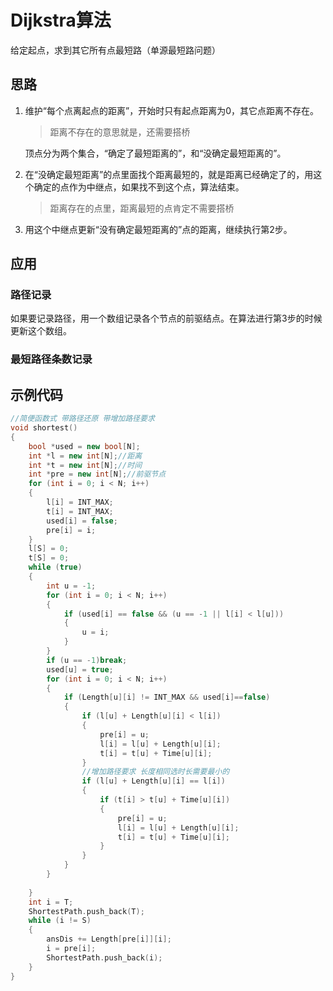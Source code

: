 # Dijkstra算法

给定起点，求到其它所有点最短路（单源最短路问题）

## 思路

1. 维护“每个点离起点的距离”，开始时只有起点距离为0，其它点距离不存在。

   >距离不存在的意思就是，还需要搭桥

   顶点分为两个集合，“确定了最短距离的”，和“没确定最短距离的”。

2. 在“没确定最短距离”的点里面找个距离最短的，就是距离已经确定了的，用这个确定的点作为中继点，如果找不到这个点，算法结束。

   >距离存在的点里，距离最短的点肯定不需要搭桥

3. 用这个中继点更新“没有确定最短距离的”点的距离，继续执行第2步。

## 应用

### 路径记录

如果要记录路径，用一个数组记录各个节点的前驱结点。在算法进行第3步的时候更新这个数组。

### 最短路径条数记录





## 示例代码

```c++
//简便函数式 带路径还原 带增加路径要求
void shortest()
{
	bool *used = new bool[N];
	int *l = new int[N];//距离
	int *t = new int[N];//时间
	int *pre = new int[N];//前驱节点
	for (int i = 0; i < N; i++)
	{
		l[i] = INT_MAX;
		t[i] = INT_MAX;
		used[i] = false;
		pre[i] = i;
	}
	l[S] = 0;
	t[S] = 0;
	while (true)
	{
		int u = -1;
		for (int i = 0; i < N; i++)
		{
			if (used[i] == false && (u == -1 || l[i] < l[u]))
			{
				u = i;
			}
		}
		if (u == -1)break;
		used[u] = true;
		for (int i = 0; i < N; i++)
		{
			if (Length[u][i] != INT_MAX && used[i]==false)
			{
				if (l[u] + Length[u][i] < l[i])
				{
					pre[i] = u;
					l[i] = l[u] + Length[u][i];
					t[i] = t[u] + Time[u][i];
				}
				//增加路径要求 长度相同选时长需要最小的
				if (l[u] + Length[u][i] == l[i])
				{
					if (t[i] > t[u] + Time[u][i])
					{
						pre[i] = u;
						l[i] = l[u] + Length[u][i];
						t[i] = t[u] + Time[u][i];
					}
				}
			}
		}
 
	}
	int i = T;
	ShortestPath.push_back(T);
	while (i != S)
	{
		ansDis += Length[pre[i]][i];
		i = pre[i];
		ShortestPath.push_back(i);
	}
}

```